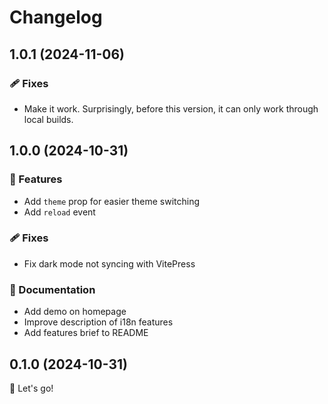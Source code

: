 # Changelog

## 1.0.1 (2024-11-06)

### 🩹 Fixes

- Make it work. Surprisingly, before this version, it can only work through local builds.

## 1.0.0 (2024-10-31)

### 🚀 Features

- Add `theme` prop for easier theme switching
- Add `reload` event

### 🩹 Fixes

- Fix dark mode not syncing with VitePress

### 📖 Documentation

- Add demo on homepage
- Improve description of i18n features
- Add features brief to README

## 0.1.0 (2024-10-31)

🚀 Let's go!
